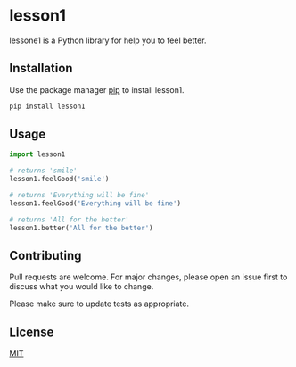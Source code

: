 # lesson1

lessone1 is a Python library for help you to feel better.

## Installation

Use the package manager [pip](https://pip.pypa.io/en/stable/) to install lesson1.

```bash
pip install lesson1
```

## Usage

```python
import lesson1

# returns 'smile'
lesson1.feelGood('smile')

# returns 'Everything will be fine'
lesson1.feelGood('Everything will be fine')

# returns 'All for the better'
lesson1.better('All for the better')
```

## Contributing

Pull requests are welcome. For major changes, please open an issue first
to discuss what you would like to change.

Please make sure to update tests as appropriate.

## License

[MIT](https://choosealicense.com/licenses/mit/)